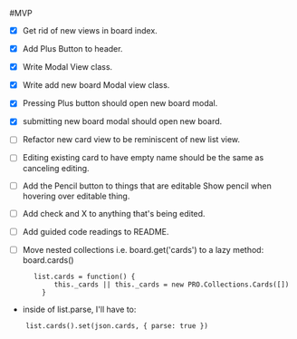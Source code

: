 #MVP
- [x] Get rid of new views in board index.
- [x] Add Plus Button to header.
- [x] Write Modal View class.
- [x] Write add new board Modal view class.
- [x] Pressing Plus button should open new board modal.
- [x] submitting new board modal should open new board.
- [ ] Refactor new card view to be reminiscent of new list view.

- [ ] Editing existing card to have empty name should be the same as canceling editing.

- [ ] Add the Pencil button to things that are editable
      Show pencil when hovering over editable thing.
      <i class="fa fa-pencil"></i>

- [ ] Add check and X to anything that's being edited.
      <i class="fa fa-check"></i>
      <i class="fa fa-times"></i>

- [ ] Add guided code readings to README.

- [ ] Move nested collections i.e. board.get('cards') to a lazy method: board.cards()
```
      list.cards = function() {
           this._cards || this._cards = new PRO.Collections.Cards([])
        }
```
   - inside of list.parse, I'll have to:
```
    list.cards().set(json.cards, { parse: true })
```

